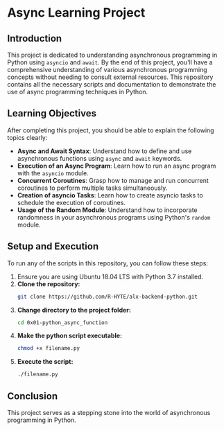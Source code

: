 # Async Learning Project

## Introduction

This project is dedicated to understanding asynchronous programming in Python using `asyncio` and `await`. By the end of this project, you'll have a comprehensive understanding of various asynchronous programming concepts without needing to consult external resources. This repository contains all the necessary scripts and documentation to demonstrate the use of async programming techniques in Python.

## Learning Objectives

After completing this project, you should be able to explain the following topics clearly:

- **Async and Await Syntax**: Understand how to define and use asynchronous functions using `async` and `await` keywords.
- **Execution of an Async Program**: Learn how to run an async program with the `asyncio` module.
- **Concurrent Coroutines**: Grasp how to manage and run concurrent coroutines to perform multiple tasks simultaneously.
- **Creation of asyncio Tasks**: Learn how to create asyncio tasks to schedule the execution of coroutines.
- **Usage of the Random Module**: Understand how to incorporate randomness in your asynchronous programs using Python's `random` module.


## Setup and Execution

To run any of the scripts in this repository, you can follow these steps:

1. Ensure you are using Ubuntu 18.04 LTS with Python 3.7 installed.
2. **Clone the repository:**
   ```bash
   git clone https://github.com/R-HYTE/alx-backend-python.git
   ```
3. **Change directory to the project folder:**
   ```bash
   cd 0x01-python_async_function
   ```
4. **Make the python script executable:**
   ```bash
   chmod +x filename.py
   ```
5. **Execute the script:**
   ```bash
   ./filename.py
   ```

## Conclusion

This project serves as a stepping stone into the world of asynchronous programming in Python.

